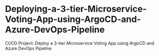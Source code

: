 # Deploying-a-3-tier-Microservice-Voting-App-using-ArgoCD-and-Azure-DevOps-Pipeline
CI/CD Project: Deploy a 3-tier Microservice Voting App using ArgoCD and Azure DevOps Pipeline
